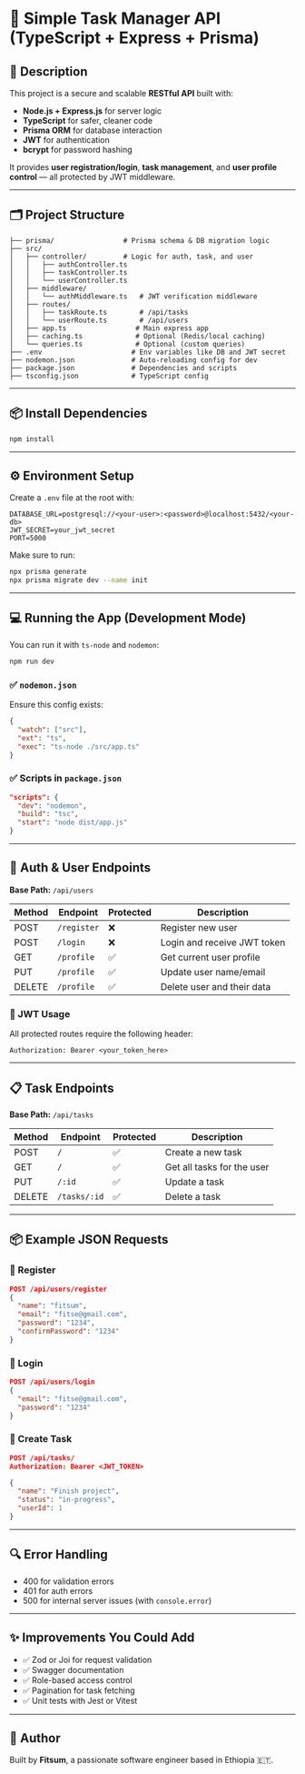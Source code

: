 # 🧠 Simple Task Manager API (TypeScript + Express + Prisma)

## 📌 Description

This project is a secure and scalable **RESTful API** built with:

* **Node.js + Express.js** for server logic
* **TypeScript** for safer, cleaner code
* **Prisma ORM** for database interaction
* **JWT** for authentication
* **bcrypt** for password hashing

It provides **user registration/login**, **task management**, and **user profile control** — all protected by JWT middleware.

---

## 🗂️ Project Structure

```
├── prisma/                 # Prisma schema & DB migration logic
├── src/
│   ├── controller/         # Logic for auth, task, and user
│   │   ├── authController.ts
│   │   ├── taskController.ts
│   │   └── userController.ts
│   ├── middleware/
│   │   └── authMiddleware.ts   # JWT verification middleware
│   ├── routes/
│   │   ├── taskRoute.ts        # /api/tasks
│   │   └── userRoute.ts        # /api/users
│   ├── app.ts                 # Main express app
│   ├── caching.ts             # Optional (Redis/local caching)
│   └── queries.ts             # Optional (custom queries)
├── .env                      # Env variables like DB and JWT secret
├── nodemon.json              # Auto-reloading config for dev
├── package.json              # Dependencies and scripts
├── tsconfig.json             # TypeScript config
```

---

## 📦 Install Dependencies

```bash
npm install
```

---

## ⚙️ Environment Setup

Create a `.env` file at the root with:

```env
DATABASE_URL=postgresql://<your-user>:<password>@localhost:5432/<your-db>
JWT_SECRET=your_jwt_secret
PORT=5000
```

Make sure to run:

```bash
npx prisma generate
npx prisma migrate dev --name init
```

---

## 💻 Running the App (Development Mode)

You can run it with `ts-node` and `nodemon`:

```bash
npm run dev
```

### ✅ `nodemon.json`

Ensure this config exists:

```json
{
  "watch": ["src"],
  "ext": "ts",
  "exec": "ts-node ./src/app.ts"
}
```

### ✅ Scripts in `package.json`

```json
"scripts": {
  "dev": "nodemon",
  "build": "tsc",
  "start": "node dist/app.js"
}
```

---

## 🔐 Auth & User Endpoints

**Base Path:** `/api/users`

| Method | Endpoint    | Protected | Description                 |
| ------ | ----------- | --------- | --------------------------- |
| POST   | `/register` | ❌         | Register new user           |
| POST   | `/login`    | ❌         | Login and receive JWT token |
| GET    | `/profile`  | ✅         | Get current user profile    |
| PUT    | `/profile`  | ✅         | Update user name/email      |
| DELETE | `/profile`  | ✅         | Delete user and their data  |

### 🔐 JWT Usage

All protected routes require the following header:

```
Authorization: Bearer <your_token_here>
```

---

## 📋 Task Endpoints

**Base Path:** `/api/tasks`

| Method | Endpoint     | Protected | Description                |
| ------ | ------------ | --------- | -------------------------- |
| POST   | `/`          | ✅         | Create a new task          |
| GET    | `/`          | ✅         | Get all tasks for the user |
| PUT    | `/:id`       | ✅         | Update a task              |
| DELETE | `/tasks/:id` | ✅         | Delete a task              |

---

## 📦 Example JSON Requests

### 🔑 Register

```json
POST /api/users/register
{
  "name": "fitsum",
  "email": "fitse@gmail.com",
  "password": "1234",
  "confirmPassword": "1234"
}
```

### 🔑 Login

```json
POST /api/users/login
{
  "email": "fitse@gmail.com",
  "password": "1234"
}
```

### 📌 Create Task

```json
POST /api/tasks/
Authorization: Bearer <JWT_TOKEN>

{
  "name": "Finish project",
  "status": "in-progress",
  "userId": 1
}
```

---

## 🔍 Error Handling

* 400 for validation errors
* 401 for auth errors
* 500 for internal server issues (with `console.error`)

---

## ✨ Improvements You Could Add

* ✅ Zod or Joi for request validation
* ✅ Swagger documentation
* ✅ Role-based access control
* ✅ Pagination for task fetching
* ✅ Unit tests with Jest or Vitest

---

## 🧠 Author

Built by **Fitsum**, a passionate software engineer based in Ethiopia 🇪🇹.

